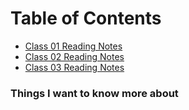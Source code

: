 # Table of Contents

- [Class 01 Reading Notes](class-01.md)
- [Class 02 Reading Notes](class-02.md)
- [Class 03 Reading Notes](class-03.md)

### Things I want to know more about